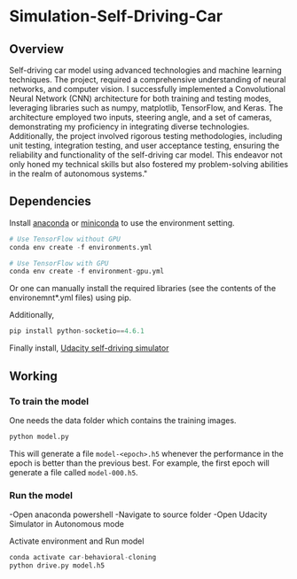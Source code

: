 # Simulation-Self-Driving-Car

## Overview
Self-driving car model using advanced technologies and machine learning techniques. The project, required a comprehensive understanding of neural networks, and computer vision. I successfully implemented a Convolutional Neural Network (CNN) architecture for both training and testing modes, leveraging libraries such as numpy, matplotlib, TensorFlow, and Keras. The architecture employed two inputs, steering angle, and a set of cameras, demonstrating my proficiency in integrating diverse technologies. Additionally, the project involved rigorous testing methodologies, including unit testing, integration testing, and user acceptance testing, ensuring the reliability and functionality of the self-driving car model. This endeavor not only honed my technical skills but also fostered my problem-solving abilities in the realm of autonomous systems."

## Dependencies
Install [anaconda](https://www.continuum.io/downloads) or [miniconda](https://conda.io/miniconda.html) to use the environment setting.

```python
# Use TensorFlow without GPU
conda env create -f environments.yml 

# Use TensorFlow with GPU
conda env create -f environment-gpu.yml
```
Or one can manually install the required libraries (see the contents of the environemnt*.yml files) using pip.

Additionally,
```python
pip install python-socketio==4.6.1
```

Finally install,
[Udacity self-driving simulator](https://github.com/udacity/self-driving-car-sim)

## Working
### To train the model
One needs the data folder which contains the training images.

```python
python model.py
```

This will generate a file `model-<epoch>.h5` whenever the performance in the epoch is better than the previous best.  For example, the first epoch will generate a file called `model-000.h5`.


### Run the model
-Open anaconda powershell
-Navigate to source folder
-Open Udacity Simulator in Autonomous mode

Activate environment and Run model
```python
conda activate car-behavioral-cloning
python drive.py model.h5
```
